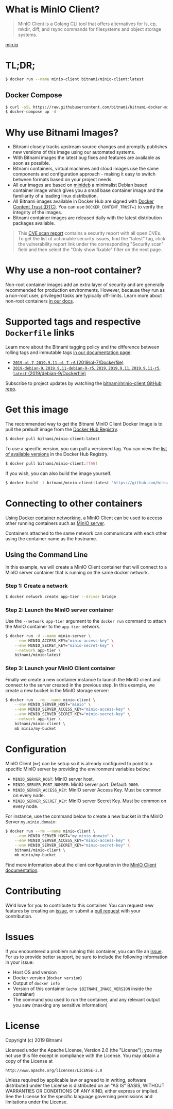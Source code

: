# What is MinIO Client?

> MinIO Client is a Golang CLI tool that offers alternatives for ls, cp, mkdir, diff, and rsync commands for filesystems and object storage systems.

[min.io](https://min.io/)

# TL;DR;

```bash
$ docker run --name minio-client bitnami/minio-client:latest
```

## Docker Compose

```bash
$ curl -sSL https://raw.githubusercontent.com/bitnami/bitnami-docker-minio-client/master/docker-compose.yml > docker-compose.yml
$ docker-compose up -d
```

# Why use Bitnami Images?

* Bitnami closely tracks upstream source changes and promptly publishes new versions of this image using our automated systems.
* With Bitnami images the latest bug fixes and features are available as soon as possible.
* Bitnami containers, virtual machines and cloud images use the same components and configuration approach - making it easy to switch between formats based on your project needs.
* All our images are based on [minideb](https://github.com/bitnami/minideb) a minimalist Debian based container image which gives you a small base container image and the familiarity of a leading linux distribution.
* All Bitnami images available in Docker Hub are signed with [Docker Content Trust (DTC)](https://docs.docker.com/engine/security/trust/content_trust/). You can use `DOCKER_CONTENT_TRUST=1` to verify the integrity of the images.
* Bitnami container images are released daily with the latest distribution packages available.

> This [CVE scan report](https://quay.io/repository/bitnami/minio-client?tab=tags) contains a security report with all open CVEs. To get the list of actionable security issues, find the "latest" tag, click the vulnerability report link under the corresponding "Security scan" field and then select the "Only show fixable" filter on the next page.

# Why use a non-root container?

Non-root container images add an extra layer of security and are generally recommended for production environments. However, because they run as a non-root user, privileged tasks are typically off-limits. Learn more about non-root containers [in our docs](https://docs.bitnami.com/containers/how-to/work-with-non-root-containers/).

# Supported tags and respective `Dockerfile` links

Learn more about the Bitnami tagging policy and the difference between rolling tags and immutable tags [in our documentation page](https://docs.bitnami.com/containers/how-to/understand-rolling-tags-containers/).


* [`2019-ol-7`, `2019.9.11-ol-7-r6` (2019/ol-7/Dockerfile)](https://github.com/bitnami/bitnami-docker-minio/blob/2019.9.11-ol-7-r6/2019/ol-7/Dockerfile)
* [`2019-debian-9`, `2019.9.11-debian-9-r5`, `2019`, `2019.9.11`, `2019.9.11-r5`, `latest` (2019/debian-9/Dockerfile)](https://github.com/bitnami/bitnami-docker-minio/blob/2019.9.11-debian-9-r5/2019/debian-9/Dockerfile)

Subscribe to project updates by watching the [bitnami/minio-client GitHub repo](https://github.com/bitnami/bitnami-docker-minio-client).

# Get this image

The recommended way to get the Bitnami MinIO Client Docker Image is to pull the prebuilt image from the [Docker Hub Registry](https://hub.docker.com/r/bitnami/minio-client).

```bash
$ docker pull bitnami/minio-client:latest
```

To use a specific version, you can pull a versioned tag. You can view the [list of available versions](https://hub.docker.com/r/bitnami/minio-client/tags/) in the Docker Hub Registry.

```bash
$ docker pull bitnami/minio-client:[TAG]
```

If you wish, you can also build the image yourself.

```bash
$ docker build -t bitnami/minio-client:latest 'https://github.com/bitnami/bitnami-docker-minio-client.git#master:2019/debian-9'
```

# Connecting to other containers

Using [Docker container networking](https://docs.docker.com/engine/userguide/networking/), a MinIO Client can be used to access other running containers such as [MinIO server](https://github.com/bitnami/bitnami-docker-minio).

Containers attached to the same network can communicate with each other using the container name as the hostname.

## Using the Command Line

In this example, we will create a MinIO Client container that will connect to a MinIO server container that is running on the same docker network.

### Step 1: Create a network

```bash
$ docker network create app-tier --driver bridge
```

### Step 2: Launch the MinIO server container

Use the `--network app-tier` argument to the `docker run` command to attach the MinIO container to the `app-tier` network.

```bash
$ docker run -d --name minio-server \
    --env MINIO_ACCESS_KEY="minio-access-key" \
    --env MINIO_SECRET_KEY="minio-secret-key" \
    --network app-tier \
    bitnami/minio:latest
```

### Step 3: Launch your MinIO Client container

Finally we create a new container instance to launch the MinIO client and connect to the server created in the previous step. In this example, we create a new bucket in the MinIO storage server:

```bash
$ docker run --rm --name minio-client \
    --env MINIO_SERVER_HOST="minio" \
    --env MINIO_SERVER_ACCESS_KEY="minio-access-key" \
    --env MINIO_SERVER_SECRET_KEY="minio-secret-key" \
    --network app-tier \
    bitnami/minio-client \
    mb minio/my-bucket
```

# Configuration

MinIO Client (`mc`) can be setup so it is already configured to point to a specific MinIO server by providing the environment variables below:

- `MINIO_SERVER_HOST`: MinIO server host.
- `MINIO_SERVER_PORT_NUMBER`: MinIO server port. Default: `9000`.
- `MINIO_SERVER_ACCESS_KEY`: MinIO server Access Key. Must be common on every node.
- `MINIO_SERVER_SECRET_KEY`: MinIO server Secret Key. Must be common on every node.

For instance, use the command below to create a new bucket in the MinIO Server `my.minio.domain`:

```bash
$ docker run --rm --name minio-client \
    --env MINIO_SERVER_HOST="my.minio.domain" \
    --env MINIO_SERVER_ACCESS_KEY="minio-access-key" \
    --env MINIO_SERVER_SECRET_KEY="minio-secret-key" \
    bitnami/minio-client \
    mb minio/my-bucket
```

Find more information about the client configuration in the [MinIO Client documentation](https://docs.min.io/docs/minio-admin-complete-guide.html).

# Contributing

We'd love for you to contribute to this container. You can request new features by creating an [issue](https://github.com/bitnami/bitnami-docker-minio-client/issues), or submit a [pull request](https://github.com/bitnami/bitnami-docker-minio-client/pulls) with your contribution.

# Issues

If you encountered a problem running this container, you can file an [issue](https://github.com/bitnami/bitnami-docker-minio-client/issues). For us to provide better support, be sure to include the following information in your issue:

- Host OS and version
- Docker version (`docker version`)
- Output of `docker info`
- Version of this container (`echo $BITNAMI_IMAGE_VERSION` inside the container)
- The command you used to run the container, and any relevant output you saw (masking any sensitive information)

# License

Copyright (c) 2019 Bitnami

Licensed under the Apache License, Version 2.0 (the "License");
you may not use this file except in compliance with the License.
You may obtain a copy of the License at

    http://www.apache.org/licenses/LICENSE-2.0

Unless required by applicable law or agreed to in writing, software
distributed under the License is distributed on an "AS IS" BASIS,
WITHOUT WARRANTIES OR CONDITIONS OF ANY KIND, either express or implied.
See the License for the specific language governing permissions and
limitations under the License.
